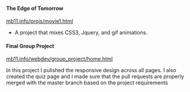 #### The Edge of Tomorrow

[mb11.info/projs/movie1.html](http://mb11.info/projs/movie1.html)

- A project that mixes CSS3, Jquery, and gif animations.

#### Final Group Project

[mb11.info/webdev/group_project/home.html](http://mb11.info/webdev/group_project/home.html)

In this project I pulished the responsive design across all pages. I also created the quiz page and I made sure that the pull requests are properly merged with the master branch based on the project requirements
